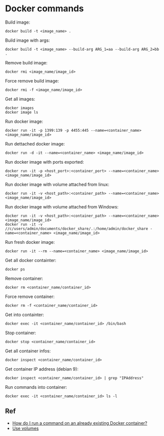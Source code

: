 # Docker commands

Build image:

	docker build -t <image_name> .
	
Build image with args:

	docker build -t <image_name> --build-arg ARG_1=aa --build-arg ARG_2=bb .

Remove build image:

	docker rmi <image_name/image_id>

Force remove build image:

	docker rmi -f <image_name/image_id>
	
Get all images:

	docker images
	docker image ls
	
Run docker image:

	docker run -it -p 1399:139 -p 4455:445 --name=<container_name> <image_name/image_id>

Run dettached docker image:

	docker run -d -it --name=<container_name> <image_name/image_id>

Run docker image with ports exported:

	docker run -it -p <host_port>:<container_port> --name=<container_name> <image_name/image_id>
	
Run docker image with volume attached from linux:

	docker run -it -v <host_path>:<container_path> --name=<container_name> <image_name/image_id>
	
Run docker image with volume attached from Windows:
	
	docker run -it -v <host_path>:<container_path> --name=<container_name> <image_name/image_id>
	docker run -it -v //c/users/admin/documents/docker_share/.:/home/admin/docker_share -name=<container_name> <image_name/image_id>
	
Run fresh docker image:

	docker run -it --rm --name=<container_name> <image_name/image_id>
	
Get all docker containter:

	docker ps

Remove container:

	docker rm <container_name/container_id>

Force remove container:

	docker rm -f <container_name/container_id>

Get into containter:

	docker exec -it <container_name/container_id> /bin/bash

Stop container:

	docker stop <container_name/container_id>

Get all container infos:

	docker inspect <container_name/container_id>
	
Get container IP address (debian 9):

	docker inspect <container_name/container_id> | grep "IPAddress"
	
Run commands into container:

	docker exec -it <container_name/container_id> ls -l

	
## Ref

- [How do I run a command on an already existing Docker container?](https://stackoverflow.com/questions/26153686/how-do-i-run-a-command-on-an-already-existing-docker-container)
- [Use volumes](https://docs.docker.com/storage/volumes/#choose-the--v-or---mount-flag)



